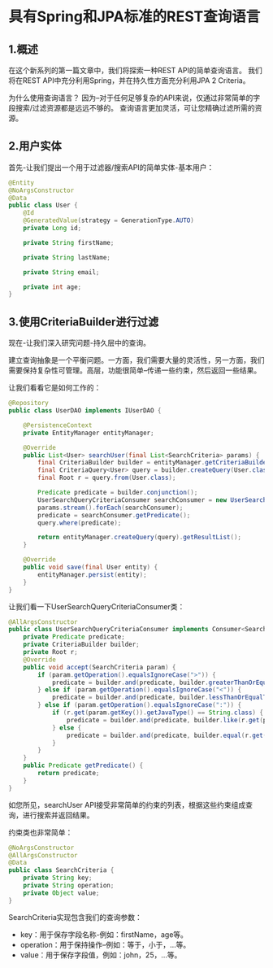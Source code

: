 # 具有Spring和JPA标准的REST查询语言

## 1.概述
在这个新系列的第一篇文章中，我们将探索一种REST API的简单查询语言。 我们将在REST API中充分利用Spring，并在持久性方面充分利用JPA 2 Criteria。

为什么使用查询语言？ 因为–对于任何足够复杂的API来说，仅通过非常简单的字段搜索/过滤资源都是远远不够的。 查询语言更加灵活，可让您精确过滤所需的资源。

## 2.用户实体
首先-让我们提出一个用于过滤器/搜索API的简单实体-基本用户：

```java
@Entity
@NoArgsConstructor
@Data
public class User {
    @Id
    @GeneratedValue(strategy = GenerationType.AUTO)
    private Long id;

    private String firstName;

    private String lastName;

    private String email;

    private int age;
}
```

## 3.使用CriteriaBuilder进行过滤
现在-让我们深入研究问题-持久层中的查询。

建立查询抽象是一个平衡问题。一方面，我们需要大量的灵活性，另一方面，我们需要保持复杂性可管理。高层，功能很简单–传递一些约束，然后返回一些结果。

让我们看看它是如何工作的：

```java
@Repository
public class UserDAO implements IUserDAO {

    @PersistenceContext
    private EntityManager entityManager;

    @Override
    public List<User> searchUser(final List<SearchCriteria> params) {
        final CriteriaBuilder builder = entityManager.getCriteriaBuilder();
        final CriteriaQuery<User> query = builder.createQuery(User.class);
        final Root r = query.from(User.class);

        Predicate predicate = builder.conjunction();
        UserSearchQueryCriteriaConsumer searchConsumer = new UserSearchQueryCriteriaConsumer(predicate, builder, r);
        params.stream().forEach(searchConsumer);
        predicate = searchConsumer.getPredicate();
        query.where(predicate);

        return entityManager.createQuery(query).getResultList();
    }

    @Override
    public void save(final User entity) {
        entityManager.persist(entity);
    }
}
```

让我们看一下UserSearchQueryCriteriaConsumer类：

```java
@AllArgsConstructor
public class UserSearchQueryCriteriaConsumer implements Consumer<SearchCriteria>{
    private Predicate predicate;
    private CriteriaBuilder builder;
    private Root r;
    @Override
    public void accept(SearchCriteria param) {
        if (param.getOperation().equalsIgnoreCase(">")) {
            predicate = builder.and(predicate, builder.greaterThanOrEqualTo(r.get(param.getKey()), param.getValue().toString()));
        } else if (param.getOperation().equalsIgnoreCase("<")) {
            predicate = builder.and(predicate, builder.lessThanOrEqualTo(r.get(param.getKey()), param.getValue().toString()));
        } else if (param.getOperation().equalsIgnoreCase(":")) {
            if (r.get(param.getKey()).getJavaType() == String.class) {
                predicate = builder.and(predicate, builder.like(r.get(param.getKey()), "%" + param.getValue() + "%"));
            } else {
                predicate = builder.and(predicate, builder.equal(r.get(param.getKey()), param.getValue()));
            }
        }
    }
    public Predicate getPredicate() {
        return predicate;
    }
}
```

如您所见，searchUser API接受非常简单的约束的列表，根据这些约束组成查询，进行搜索并返回结果。

约束类也非常简单：

```java
@NoArgsConstructor
@AllArgsConstructor
@Data
public class SearchCriteria {
    private String key;
    private String operation;
    private Object value;
}
```

SearchCriteria实现包含我们的查询参数：

* key：用于保存字段名称-例如：firstName，age等。
* operation：用于保持操作–例如：等于，小于，…等。
* value：用于保存字段值，例如：john，25，…等。